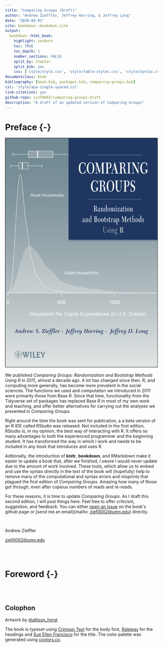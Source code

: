 ```yaml
--- 
title: "Comparing Groups (Draft)"
author: "Andrew Zieffler, Jeffrey Harring, & Jeffrey Long"
date: "2020-04-01"
site: bookdown::bookdown_site
output: 
  bookdown::html_book:
    highlight: zenburn
    toc: TRUE
    toc_depth: 1
    number_sections: FALSE
    split_by: chapter
    split_bib: yes
    css: ['style/style.css', 'style/table-styles.css', 'style/syntax.css', 'style/navbar.css']
documentclass: book
bibliography: [book.bib, packages.bib, comparing-groups.bib]
csl: 'style/apa-single-spaced.csl'
link-citations: yes
github-repo: zief0002/comparing-groups-draft
description: "A draft of an updated version of Comparing Groups"
---
```




              
              





# Preface {-}


<img src="figs/book-cover-2011.png" class="cover" />

We published *Comparing Groups: Randomization and Bootstrap Methods Using R* in 2011, almost a decade ago. A lot has changed since then. R, and computing more generally, has become more prevalent in the social sciences. The functions we used and computation we introduced in 2011 were primarily those from Base R. Since that time, functionality from the Tidyverse set of packages has replaced Base R in most of my own work and teaching, and offer better alternatives for carrying out the analyses we presented in *Comparing Groups*.

Right around the time the book was sent for publication, a a beta version of an R IDE called RStudio was released. Not included in the first edition, RStudio is, in my opinion, the best way of interacting with R. It offers so many advantages to both the experienced programmer and the beginning student. It has transformed the way in which I work and needs to be included in any book that introduces and uses R.

Aditionally, the introduction of **knitr**, **bookdown**, and RMarkdown make it easier to update a book that, after we finished, I swore I would never update due to the amount of work involved. These tools, which allow us to embed and use the syntax directly in the text of the book will (hopefully) help to remove many of the computational and syntax errors and misprints that plagued the first edition of *Comparing Groups*. Amazing how many of those got through, even after copious numbers of reads and re-reads.

For these reasons, it is time to update *Comparing Groups*. As I draft this second edition, I will post things here. Feel free to offer criticism, suggestion, and feedback. You can either [open an issue](https://github.com/zief0002/comparing-groups-draft/issues) on the book's github page or [send me an email](mailto: zief0002@umn.edu) directly.

<br />

Andrew Zieffler

zief0002@umn.edu


<br /> <br />

# Foreword {-}

<!-- ## Table Test -->

<!-- ```{r echo=FALSE, message=FALSE, warning=FALSE} -->
<!-- # Load libraries -->
<!-- library(knitr) -->
<!-- library(kableExtra) -->
<!-- library(tidyverse) -->

<!-- data.frame( -->
<!--   Measure = c("Peer rating", "Acceptance rate for Ph.D. students", "Enrollment",  -->
<!--               "GRE score (verbal)", "GRE score (quantitative)"), -->
<!--   Mean = c(3.3, 40.1, 969.8, 154.9, 151.0), -->
<!--   SD = c(0.5, 20.2, 664.9, 3.7, 4.4) -->
<!-- ) %>% -->
<!--   kable( -->
<!--     format = "html", -->
<!--     escape = FALSE, -->
<!--     col.names = c("Measure", "*M*", "*SD*"), -->
<!--     align = c("l", "c", "c"), -->
<!--     caption = "<br/>Means and Standard Deviations for Five Measures of Graduate Programs of Education", -->
<!--     table.attr = "style='width:60%;'" -->
<!--     ) %>% -->
<!--   kable_styling() %>% -->
<!--   row_spec(row = 0, align = "c") -->
<!-- ``` -->

<!-- ## Figure Test -->

<!-- ```{r message=FALSE, echo=FALSE, fig.topcaption=TRUE, fig.cap='Histogram of the age distribution.', fig.width=5, fig.height=4} -->
<!-- # Import data -->
<!-- vlss = read_csv("https://raw.githubusercontent.com/zief0002/musings/master/data/vlss-age.csv") -->

<!-- ggplot(data = vlss, aes(x = Age)) + -->
<!--   geom_histogram(color = "black", fill = "skyblue") + -->
<!--   theme_bw() -->
<!-- ``` -->

<br /><br />

## Colophon

Artwork by [&commat;allison_horst](https://twitter.com/allison_horst)

The book is typeset using [Crimson Text](https://fonts.google.com/specimen/Crimson+Text) for the body font, [Raleway](https://fonts.google.com/specimen/Raleway) for the headings and [Sue Ellen Francisco](https://fonts.google.com/specimen/Sue+Ellen+Francisco) for the title. The color palette was generated using [coolors.co](https://coolors.co/).

<br /><br />




